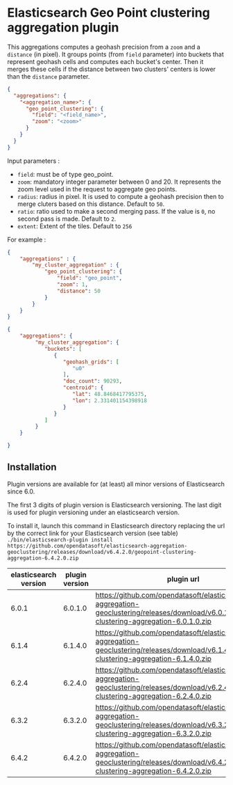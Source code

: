 Elasticsearch Geo Point clustering aggregation plugin
=====================================================

This aggregations computes a geohash precision from a `zoom` and a `distance` (in pixel).
It groups points (from `field` parameter) into buckets that represent geohash cells and computes each bucket's center.
Then it merges these cells if the distance between two clusters' centers is lower than the `distance` parameter.

```json
{
  "aggregations": {
    "<aggregation_name>": {
      "geo_point_clustering": {
        "field": "<field_name>",
        "zoom": "<zoom>"
      }
    }
  }
}
```
Input parameters :
 - `field`: must be of type geo_point.
 - `zoom`: mandatory integer parameter between 0 and 20. It represents the zoom level used in the request to aggregate geo points.
 - `radius`: radius in pixel. It is used to compute a geohash precision then to merge cluters based on this distance. Default to `50`. 
 - `ratio`: ratio used to make a second merging pass. If the value is `0`, no second pass is made. Default to `2`. 
 - `extent`: Extent of the tiles. Default to `256`

For example :

```json
{
    "aggregations" : {
        "my_cluster_aggregation" : {
            "geo_point_clustering": {
                "field": "geo_point",
                "zoom": 1,
                "distance": 50
            }
        }
    }
}
```

```json
{
    "aggregations": {
         "my_cluster_aggregation": {
            "buckets": [
               {
                  "geohash_grids": [
                     "u0"
                  ],
                  "doc_count": 90293,
                  "centroid": {
                     "lat": 48.8468417795375,
                     "lon": 2.331401154398918
                  }
               }
            ]
         }
    }

}
```

Installation
------------

Plugin versions are available for (at least) all minor versions of Elasticsearch since 6.0.

The first 3 digits of plugin version is Elasticsearch versioning. The last digit is used for plugin versioning under an elasticsearch version.

To install it, launch this command in Elasticsearch directory replacing the url by the correct link for your Elasticsearch version (see table)
`./bin/elasticsearch-plugin install https://github.com/opendatasoft/elasticsearch-aggregation-geoclustering/releases/download/v6.4.2.0/geopoint-clustering-aggregation-6.4.2.0.zip`

| elasticsearch version | plugin version | plugin url |
| --------------------- | -------------- | ---------- |
| 6.0.1 | 6.0.1.0 | https://github.com/opendatasoft/elasticsearch-aggregation-geoclustering/releases/download/v6.0.1.0/geopoint-clustering-aggregation-6.0.1.0.zip|
| 6.1.4 | 6.1.4.0 | https://github.com/opendatasoft/elasticsearch-aggregation-geoclustering/releases/download/v6.1.4.0/geopoint-clustering-aggregation-6.1.4.0.zip|
| 6.2.4 | 6.2.4.0 | https://github.com/opendatasoft/elasticsearch-aggregation-geoclustering/releases/download/v6.2.4.0/geopoint-clustering-aggregation-6.2.4.0.zip|
| 6.3.2 | 6.3.2.0 | https://github.com/opendatasoft/elasticsearch-aggregation-geoclustering/releases/download/v6.3.2.0/geopoint-clustering-aggregation-6.3.2.0.zip|
| 6.4.2 | 6.4.2.0 | https://github.com/opendatasoft/elasticsearch-aggregation-geoclustering/releases/download/v6.4.2.0/geopoint-clustering-aggregation-6.4.2.0.zip|
 
 